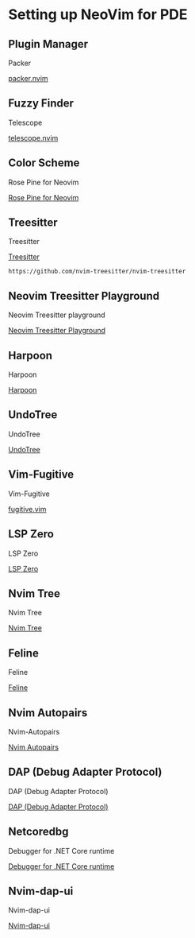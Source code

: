# Setting up NeoVim for PDE

## Plugin Manager

Packer

[packer.nvim](https://github.com/wbthomason/packer.nvim)

## Fuzzy Finder

Telescope

[telescope.nvim](https://github.com/nvim-telescope/telescope.nvim)

## Color Scheme

Rose Pine for Neovim

[Rose Pine for Neovim](https://github.com/rose-pine/neovim)

## Treesitter

Treesitter

[Treesitter](https://github.com/nvim-treesitter/nvim-treesitter)

`https://github.com/nvim-treesitter/nvim-treesitter`

## Neovim Treesitter Playground

Neovim Treesitter playground

[Neovim Treesitter Playground](https://github.com/nvim-treesitter/playground)

## Harpoon

Harpoon

[Harpoon](https://github.com/ThePrimeagen/harpoon)

## UndoTree

UndoTree

[UndoTree](https://github.com/mbbill/undotree)

## Vim-Fugitive

Vim-Fugitive

[fugitive.vim](https://github.com/tpope/vim-fugitive)

## LSP Zero

LSP Zero

[LSP Zero](https://github.com/VonHeikemen/lsp-zero.nvim)

## Nvim Tree

Nvim Tree

[Nvim Tree](https://github.com/nvim-tree/nvim-tree.lua)

## Feline

Feline

[Feline](https://github.com/feline-nvim/feline.nvim)

## Nvim Autopairs

Nvim-Autopairs

[Nvim Autopairs](https://github.com/windwp/nvim-autopairs)

## DAP (Debug Adapter Protocol)

DAP (Debug Adapter Protocol)

[DAP (Debug Adapter Protocol)](https://github.com/mfussenegger/nvim-dap)

## Netcoredbg

Debugger for .NET Core runtime

[Debugger for .NET Core runtime](https://github.com/Samsung/netcoredbg)

## Nvim-dap-ui

Nvim-dap-ui

[Nvim-dap-ui](https://github.com/rcarriga/nvim-dap-ui)


